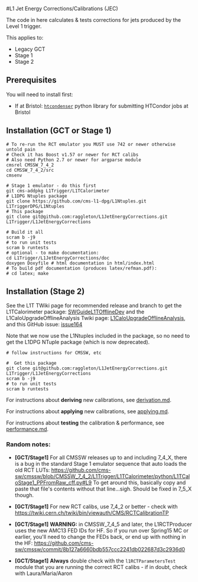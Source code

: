 #L1 Jet Energy Corrections/Calibrations (JEC)

The code in here calculates & tests corrections for jets produced by the Level 1 trigger.

This applies to:

- Legacy GCT
- Stage 1
- Stage 2

## Prerequisites

You will need to install first:

- If at Bristol: [`htcondenser`](https://github.com/raggleton/htcondenser) python library for submitting HTCondor jobs at Bristol

## Installation (GCT or Stage 1)

```shell
# To re-run the RCT emulator you MUST use 742 or newer otherwise untold pain
# Check it has Boost v1.57 or newer for RCT calibs
# Also need Python 2.7 or newer for argparse module
cmsrel CMSSW_7_4_2
cd CMSSW_7_4_2/src
cmsenv

# Stage 1 emulator - do this first
git cms-addpkg L1Trigger/L1TCalorimeter
# L1DPG Ntuples package
git clone https://github.com/cms-l1-dpg/L1Ntuples.git L1TriggerDPG/L1Ntuples
# This package
git clone git@github.com:raggleton/L1JetEnergyCorrections.git L1Trigger/L1JetEnergyCorrections

# Build it all
scram b -j9
# to run unit tests
scram b runtests
# optional - to make documentation:
cd L1Trigger/L1JetEnergyCorrections/doc
doxygen Doxyfile # html documentation in html/index.html
# To build pdf documentation (produces latex/refman.pdf):
# cd latex; make
```

## Installation (Stage 2)

See the L1T TWiki page for recommended release and branch to get the L1TCalorimeter package: [SWGuideL1TOfflineDev](https://twiki.cern.ch/twiki/bin/view/CMSPublic/SWGuideL1TOfflineDev) and the L1CaloUpgradeOfflineAnalysis Twiki page: [L1CaloUpgradeOfflineAnalysis](https://twiki.cern.ch/twiki/bin/view/CMS/L1CaloUpgradeOfflineAnalysis), and this GitHub issue: [issue164](https://github.com/cms-l1t-offline/cmssw/issues/164)

Note that we now use the L1Ntuples included in the package, so no need to get the L1DPG NTuple package (which is now deprecated).

```shell
# follow instructions for CMSSW, etc

#  Get this package
git clone git@github.com:raggleton/L1JetEnergyCorrections.git L1Trigger/L1JetEnergyCorrections
scram b -j9
# to run unit tests
scram b runtests
```

For instructions about **deriving** new calibrations, see [derivation.md](derivation.md).

For instructions about **applying** new calibrations, see [applying.md](applying.md).

For instructions about **testing** the calibration & performance, see [performance.md](performance.md).


### Random notes:

- **[GCT/Stage1]** For all CMSSW releases up to and including 7_4_X, there is a bug in the standard Stage 1 emulator sequence that auto loads the old RCT LUTs: https://github.com/cms-sw/cmssw/blob/CMSSW_7_4_2/L1Trigger/L1TCalorimeter/python/L1TCaloStage1_PPFromRaw_cff.py#L9 To get around this, basically copy and paste that file's contents without that line...sigh. Should be fixed in 7_5_X though.

- **[GCT/Stage1]** For new RCT calibs, use 7_4_2 or better - check with https://twiki.cern.ch/twiki/bin/viewauth/CMS/RCTCalibrationTP

- **[GCT/Stage1]** **WARNING:** in CMSSW_7_4_5 and later, the L1RCTProducer uses the new AMC13 FED IDs for HF. So if you run over Spring15 MC or earlier, you'll need to change the FEDs back, or end up with nothing in the HF: https://github.com/cms-sw/cmssw/commit/8b127a6660bdb557ccc2241db022687d3c2936d0

- **[GCT/Stage1]** **Always** double check with the `l1RCTParametersTest` module that you are running the correct RCT calibs - if in doubt, check with Laura/Maria/Aaron


